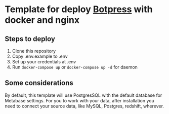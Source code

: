 # Template for deploy [Botpress](https://botpress.com) with docker and nginx

## Steps to deploy

1. Clone this repository
2. Copy .env.example to .env
3. Set up your credentials at .env
4. Run `docker-compose up` or `docker-compose up -d` for daemon

## Some considerations

By default, this template will use PostgresSQL with the default database for Metabase settings. For you to work with your data, after installation you need to connect your source data, like MySQL, Postgres, redshift, wherever.
